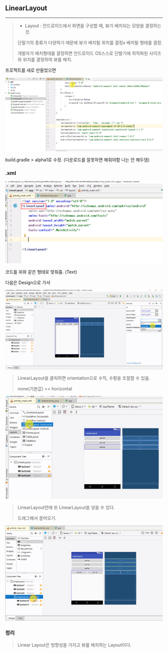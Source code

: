 ## LinearLayout

<hr>


>- Layout : 안드로이드에서 화면을 구성할 때, 뷰가 배치되는 모양을 결정하는 것.
>
>  단말기의 종류가 다양하기 때문에 뷰가 배치될 위치를 결정x 배치될 형태를 결정.
>
>  개발자가 배치형태를 결정하면 안드로이드 OS스스로 단말기에 최적화된 사이즈와 위치를 결정하여 뷰를 배치.
>
>

프로젝트를 새로 만들었으면 

![image-20200501132252023](03.LinearLayout.assets/image-20200501132252023.png)

build.gradle > alpha1로 수정. (다운로드를 잘못하면 해줘야함 나는 안 해두댐)



###  .xml

![image-20200501131148503](03.LinearLayout.assets/image-20200501131148503.png)

코드를 위와 같은 형태로 맞춰줌. (Text)

다음은 Design으로 가서

![image-20200501131304621](03.LinearLayout.assets/image-20200501131304621.png)

>LinearLayout을 클릭하면 orientation으로 수직, 수평을 조절할 수 있음.
>
>none(기본값) >> horizontal
>
>

![image-20200501131548410](03.LinearLayout.assets/image-20200501131548410.png)

>LinearLayout안에 또 LinearLayout을 넣을 수 있다.
>
>드래그해서 끌어오기.
>
>

![image-20200501131643425](03.LinearLayout.assets/image-20200501131643425.png)



### 정리

>Linear Layout은 방향성을 가지고 뷰를 배치하는 Layout이다.
>
>

